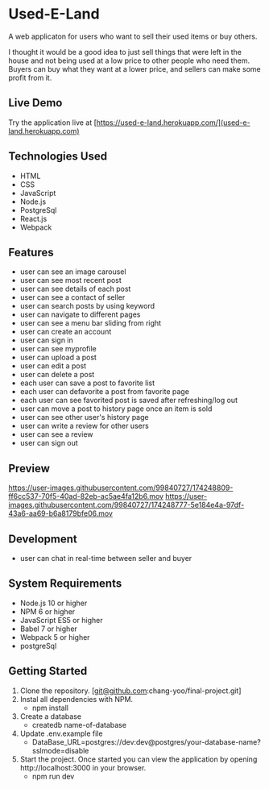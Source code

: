 # Used-E-Land
A web applicaton for users who want to sell their used items or buy others.

I thought it would be a good idea to just sell things that were left in the house and not being used at a low price to other people who need them. Buyers can buy what they want at a lower price, and sellers can make some profit from it.

## Live Demo
Try the application live at [https://used-e-land.herokuapp.com/](used-e-land.herokuapp.com)

## Technologies Used
  - HTML
  - CSS
  - JavaScript
  - Node.js
  - PostgreSql
  - React.js
  - Webpack

## Features
  - user can see an image carousel 
  - user can see most recent post
  - user can see details of each post
  - user can see a contact of seller
  - user can search posts by using keyword
  - user can navigate to different pages
  - user can see a menu bar sliding from right
  - user can create an account
  - user can sign in
  - user can see myprofile
  - user can upload a post
  - user can edit a post
  - user can delete a post
  - each user can save a post to favorite list
  - each user can defavorite a post from favorite page
  - each user can see favorited post is saved after refreshing/log out
  - user can move a post to history page once an item is sold
  - user can see other user's history page
  - user can write a review for other users
  - user can see a review
  - user can sign out

## Preview
https://user-images.githubusercontent.com/99840727/174248809-ff6cc537-70f5-40ad-82eb-ac5ae4fa12b6.mov
https://user-images.githubusercontent.com/99840727/174248777-5e184e4a-97df-43a6-aa69-b6a8179bfe06.mov

## Development
  - user can chat in real-time between seller and buyer

## System Requirements
  - Node.js 10 or higher
  - NPM 6 or higher
  - JavaScript ES5 or higher
  - Babel 7 or higher
  - Webpack 5 or higher
  - postgreSql

## Getting Started
 1. Clone the repository. [git@github.com:chang-yoo/final-project.git]
 2. Instal all dependencies with NPM.
    - npm install
 3. Create a database
    - createdb name-of-database
 4. Update .env.example file
    - DataBase_URL=postgres://dev:dev@postgres/your-database-name?sslmode=disable
 5. Start the project. Once started you can view the application by opening http://localhost:3000 in your browser.
    - npm run dev
